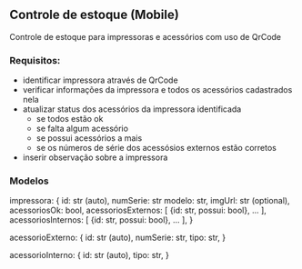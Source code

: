 ## Controle de estoque (Mobile)
Controle de estoque para impressoras e acessórios com uso de QrCode

### Requisitos:
- identificar impressora através de QrCode
- verificar informações da impressora e todos os acessórios cadastrados nela
- atualizar status dos acessórios da impressora identificada
  - se todos estão ok
  - se falta algum acessório
  - se possui acessórios a mais
  - se os números de série dos acessósios externos estão corretos
- inserir observação sobre a impressora


### Modelos
impressora: {
  id: str (auto),
  numSerie: str
  modelo: str,
  imgUrl: str (optional),
  acessoriosOk: bool,
  acessoriosExternos: [
    {id: str, possui: bool},
    ...
  ],
  acessoriosInternos: [
    {id: str, possui: bool},
    ...
  ],
}


acessorioExterno: {
  id: str (auto),
  numSerie: str,
  tipo: str,
}


acessorioInterno: {
  id: str (auto),
  tipo: str,
}

